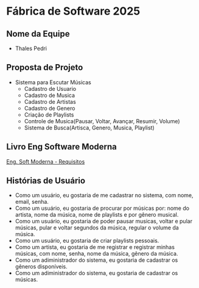 # Fábrica de Software 2025

## Nome da Equipe
- Thales Pedri

## Proposta de Projeto

 - Sistema para Escutar Músicas
    - Cadastro de Usuario
    - Cadastro de Musica
    - Cadastro de Artistas
    - Cadastro de Genero
    - Criação de Playlists
    - Controle de Musica(Pausar, Voltar, Avançar, Resumir, Volume)
    - Sistema de Busca(Artisca, Genero, Musica, Playlist)

## Livro Eng Software Moderna
[Eng. Soft Moderna - Requisitos](https://engsoftmoderna.info/cap3.html)

## Histórias de Usuário
- Como um usuário, eu gostaria de me cadastrar no sistema, com nome, email, senha.
- Como um usuário, eu gostaria de procurar por músicas por: nome do artista, nome da música, nome de playlists e por gênero musical.
- Como um usuário, eu gostaria de poder pausar musicas, voltar e pular músicas, pular e voltar segundos da música, regular o volume da música.
- Como um usuário, eu gostaria de criar playlists pessoais.
- Como um artista, eu gostaria de me registrar e registrar minhas músicas, com nome, senha, nome da música, gênero da música.
- Como um adiministrador do sistema, eu gostaria de cadastrar os gêneros disponíveis.
- Como um adiministrador do sistema, eu gostaria de cadastrar os músicas.


    
